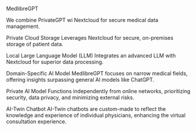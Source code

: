 MedlibreGPT

We combine PrivateGPT wi Nextcloud for secure medical data management.

Private Cloud Storage
Leverages Nextcloud for secure, on-premises storage of patient data.

Local Large Language Model (LLM)
Integrates an advanced LLM with Nextcloud for superior data processing.

Domain-Specific AI Model
MedlibreGPT focuses on narrow medical fields, offering insights surpassing general AI models like ChatGPT.

Private AI Model
Functions independently from online networks, prioritizing security, data privacy, and minimizing external risks.

AI-Twin Chatbot
AI-Twin chatbots are custom-made to reflect the knowledge and experience of individual physicians, enhancing the virtual consultation experience.
